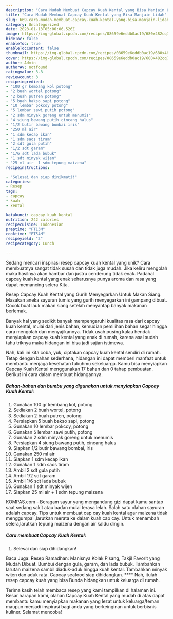 ```yaml
---
description: "Cara Mudah Membuat Capcay Kuah Kental yang Bisa Manjain Lidah"
title: "Cara Mudah Membuat Capcay Kuah Kental yang Bisa Manjain Lidah"
slug: 669-cara-mudah-membuat-capcay-kuah-kental-yang-bisa-manjain-lidah
category: Uncategorized
date: 2023-01-13T05:06:06.526Z
image: https://img-global.cpcdn.com/recipes/08659e6eddb0ac19/680x482cq70/capcay-kuah-kental-foto-resep-utama.jpg
hideToc: false
enableToc: true
enableTocContent: false
thumbnail: https://img-global.cpcdn.com/recipes/08659e6eddb0ac19/680x482cq70/capcay-kuah-kental-foto-resep-utama.jpg
cover: https://img-global.cpcdn.com/recipes/08659e6eddb0ac19/680x482cq70/capcay-kuah-kental-foto-resep-utama.jpg
author: Admin
authorAv: notfound
ratingvalue: 3.8
reviewcount: 3
recipeingredient:
- "100 gr kembang kol potong"
- "2 buah wortel potong"
- "2 buah putren potong"
- "5 buah bakso sapi potong"
- "10 lembar pokcoy potong"
- "5 lembar sawi putih potong"
- "2 sdm minyak goreng untuk menumis"
- "4 siung bawang putih cincang halus"
- "1/2 butir bawang bombai iris"
- "250 ml air"
- "1 sdm kecap ikan"
- "1 sdm saos tiram"
- "2 sdt gula putih"
- "1/2 sdt garam"
- "1/6 sdt lada bubuk"
- "1 sdt minyak wijen"
- "25 ml air  1 sdm tepung maizena"
recipeinstructions:

- "Selesai dan siap dinikmati!"
categories:
- Resep
tags:
- capcay
- kuah
- kental

katakunci: capcay kuah kental 
nutrition: 242 calories
recipecuisine: Indonesian
preptime: "PT13M"
cooktime: "PT54M"
recipeyield: "2"
recipecategory: Lunch

---
```





Sedang mencari inspirasi resep capcay kuah kental yang unik? Cara membuatnya sangat tidak susah dan tidak juga mudah. Jika keliru mengolah maka hasilnya akan hambar dan justru cenderung tidak enak. Padahal capcay kuah kental yang enak seharusnya punya aroma dan rasa yang dapat memancing selera Kita.





Resep Capcay Kuah Kental yang Gurih Menyegarkan Untuk Makan Siang. Masakan aneka sayuran tumis yang gurih menyegarkan ini gampang dibuat. Cocok buat lauk makan siang setelah menyantap banyak makanan berlemak.

Banyak hal yang sedikit banyak mempengaruhi kualitas rasa dari capcay kuah kental, mulai dari jenis bahan, kemudian pemilihan bahan segar hingga cara mengolah dan menyajikannya. Tidak usah pusing kalau hendak menyiapkan capcay kuah kental yang enak di rumah, karena asal sudah tahu triknya maka hidangan ini bisa jadi sajian istimewa.






Nah, kali ini kita coba, yuk, ciptakan capcay kuah kental sendiri di rumah. Tetap dengan bahan sederhana, hidangan ini dapat memberi manfaat untuk membantu menjaga kesehatan tubuhmu sekeluarga. Kamu bisa menyiapkan Capcay Kuah Kental menggunakan 17 bahan dan 0 tahap pembuatan. Berikut ini cara dalam membuat hidangannya.

<!--inarticleads1-->

##### Bahan-bahan dan bumbu yang digunakan untuk menyiapkan Capcay Kuah Kental:

1. Gunakan 100 gr kembang kol, potong
1. Sediakan 2 buah wortel, potong
1. Sediakan 2 buah putren, potong
1. Persiapkan 5 buah bakso sapi, potong
1. Gunakan 10 lembar pokcoy, potong
1. Gunakan 5 lembar sawi putih, potong
1. Gunakan 2 sdm minyak goreng untuk menumis
1. Persiapkan 4 siung bawang putih, cincang halus
1. Siapkan 1/2 butir bawang bombai, iris
1. Gunakan 250 ml air
1. Siapkan 1 sdm kecap ikan
1. Gunakan 1 sdm saos tiram
1. Ambil 2 sdt gula putih
1. Ambil 1/2 sdt garam
1. Ambil 1/6 sdt lada bubuk
1. Gunakan 1 sdt minyak wijen
1. Siapkan 25 ml air + 1 sdm tepung maizena


KOMPAS.com - Beragam sayur yang mengandung gizi dapat kamu santap saat sedang sakit atau badan mulai terasa lelah. Salah satu olahan sayuran adalah capcay. Tips untuk membuat cap cay kuah kental agar maizena tidak menggumpal ,larutkan merata ke dalam kuah cap cay. Untuk menambah selera,larutkan tepung maizena dengan air kaldu dingin. 

<!--inarticleads2-->

##### Cara membuat Capcay Kuah Kental:


1. Selesai dan siap dihidangkan!

Baca Juga: Resep Ramadhan: Manisnya Kolak Pisang, Takjil Favorit yang Mudah Dibuat. Bumbui dengan gula, garam, dan lada bubuk. Tambahkan larutan maizena sambil diaduk-aduk hingga kuah kental. Tambahkan minyak wijen dan aduk rata. Capcay seafood siap dihidangkan. **** Nah, itulah resep capcay kuah yang bisa Bunda hidangkan untuk keluarga di rumah. 

Terima kasih telah membaca resep yang kami tampilkan di halaman ini. Besar harapan kami, olahan Capcay Kuah Kental yang mudah di atas dapat membantu kamu menyiapkan makanan yang lezat untuk keluarga/teman maupun menjadi inspirasi bagi anda yang berkeinginan untuk berbisnis kuliner. Selamat mencoba!
